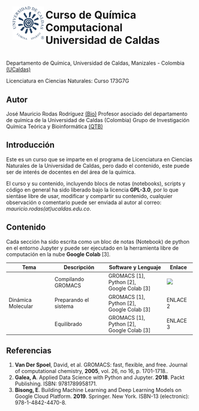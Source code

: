 <table>
<thead>
  <tr>
    <td><img src="images/ucaldas_logo.png" height="90" style="margin:0px 10px"/></td>
    <td><h1>Curso de Química Computacional <br> Universidad de Caldas</h1></td>
  </tr>
</thead>
</table>

Departamento de Química, Universidad de Caldas, Manizales - Colombia [(UCaldas)](https://www.ucaldas.edu.co/)

Licenciatura en Ciencias Naturales: Curso 173G7G

## Autor

José Mauricio Rodas Rodríguez [(Bio)](https://cienciasexactasynaturales.ucaldas.edu.co/docente/?id=2617)
Profesor asociado del departamento de química de la Universidad de Caldas (Colombia)
Grupo de Investigación Química Teórica y Bioinformática [(QTB)](https://scienti.minciencias.gov.co/gruplac/jsp/visualiza/visualizagr.jsp?nro=00000000016599)

## Introducción

Este es un curso que se imparte en el programa de Licenciatura en Ciencias Naturales de la Universidad de Caldas, pero dado el contenido, este puede ser de interés de docentes en del área de la química.

El curso y su contenido, incluyendo blocs de notas (notebooks), scripts y código en general ha sido liberado bajo la licencia **GPL-3.0**, por lo que sientáse libre de usar, modificar y compartir su contenido, cualquier observación o comentario puede ser enviada al autor al correo: *mauricio.rodas(at)ucaldas.edu.co*.

## Contenido

Cada sección ha sido escrita como un bloc de notas (Notebook) de python en el entorno Jupyter y puede ser ejecutado en la herramienta libre de computación en la nube **Google Colab** [3].

<table>
<thead>
  <tr>
    <th><span style="font-weight:bold">Tema</span></th>
    <th><span style="font-weight:bold">Descripción</span></th>
    <th><span style="font-weight:bold">Software y Lenguaje</span></th>
    <th><span style="font-weight:bold">Enlace</span></th>
  </tr>
</thead>
<tbody>
  <tr>
    <td rowspan="3">Dinámica Molecular</td>
    <td>Compilando GROMACS</td>
    <td>GROMACS [1], Python [2],</br> Google Colab [3]</td>
    <td class="tg-0pky"><a href="https://colab.research.google.com/github/maurorodas/Quimica_computacional_173G7G/blob/main/notebooks/molecular_dynamics/compilando_gromacs.ipynb" target="_blank"><img src="https://colab.research.google.com/assets/colab-badge.svg"></td>
  </tr>
  <tr>
    <td>Preparando el sistema</td>
    <td>GROMACS [1], Python [2],</br> Google Colab [3]</td>
    <td>ENLACE 2</td>
  </tr>
  <tr>
    <td>Equilibrado</td>
    <td>GROMACS [1], Python [2],</br> Google Colab [3]</td>
    <td>ENLACE 3</td>
  </tr>
</tbody>
</table>

## Referencias

1. **Van Der Spoel**, David, et al. GROMACS: fast, flexible, and free. Journal of computational chemistry, **2005**, vol. 26, no 16, p. 1701-1718..
2. **Galea, A**. Applied Data Science with Python and Jupyter. **2018**. Packt Publishing. ISBN: 9781789958171.
3. **Bisong, E**. Building Machine Learning and Deep Learning Models on Google Cloud Platform. **2019**. Springer. New York. ISBN-13 (electronic): 978-1-4842-4470-8.
